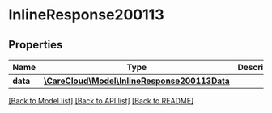 # InlineResponse200113

## Properties
Name | Type | Description | Notes
------------ | ------------- | ------------- | -------------
**data** | [**\CareCloud\Model\InlineResponse200113Data**](InlineResponse200113Data.md) |  | [optional] 

[[Back to Model list]](../../README.md#documentation-for-models) [[Back to API list]](../../README.md#documentation-for-api-endpoints) [[Back to README]](../../README.md)


